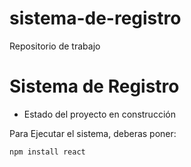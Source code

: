 # sistema-de-registro
Repositorio de trabajo
<h1>Sistema de Registro</h1>

- Estado del proyecto en construcción

Para Ejecutar el sistema, deberas poner:

```npm install react```
